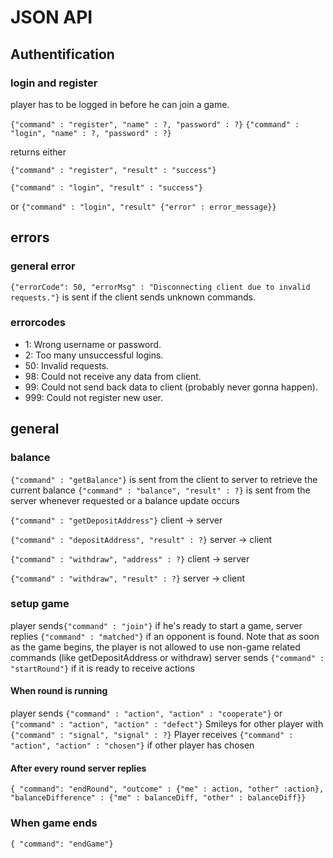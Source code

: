 # JSON API

## Authentification
### login and register
player has to be logged in before he can join a game.


`{"command" : "register", "name" : ?, "password" : ?}`
`{"command" : "login", "name" : ?, "password" : ?}`

returns either

`{"command" : "register", "result" : "success"}`

`{"command" : "login", "result" : "success"}`

or `{"command" : "login", "result" {"error" : error_message}}`

## errors
### general error
`{"errorCode": 50, "errorMsg" : "Disconnecting client due to invalid requests."}` is sent if the client sends unknown commands.
### errorcodes
* 1: Wrong username or password.
* 2: Too many unsuccessful logins.
* 50: Invalid requests.
* 98: Could not receive any data from client. 
* 99: Could not send back data to client (probably never gonna happen).
* 999: Could not register new user.

## general
### balance
`{"command" : "getBalance"}` is sent from the client to server to retrieve the current balance
`{"command" : "balance", "result" : ?}` is sent from the server whenever requested or a balance update occurs

`{"command" : "getDepositAddress"}` client -> server

`{"command" : "depositAddress", "result" : ?}` server -> client

`{"command" : "withdraw", "address" : ?}` client -> server

`{"command" : "withdraw", "result" : ?}` server -> client


### setup game
player sends`{"command" : "join"}` if he's ready to start a game,
server replies `{"command" : "matched"}` if an opponent is found. 
Note that as soon as the game begins, the player is not allowed to use non-game related commands (like getDepositAddress or withdraw)
server sends `{"command" : "startRound"}` if it is ready to receive actions

#### When round is running
player sends `{"command" : "action", "action" : "cooperate"}` or `{"command" : "action", "action" : "defect"}`
Smileys for other player with `{"command" : "signal", "signal" : ?}`
Player receives `{"command" : "action", "action" : "chosen"}` if other player has chosen

#### After every round server replies
`{ "command": "endRound", "outcome" : {"me" : action, "other" :action}, 
"balanceDifference" : {"me" : balanceDiff, "other" : balanceDiff}}`

### When game ends
`{ "command": "endGame"}`


